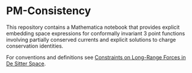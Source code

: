 # PM-Consistency

This repository contains a Mathematica notebook that provides explicit embedding space expressions for conformally invariant 3 point functions involving partially conserved currents and explicit solutions to charge conservation identities. 

For conventions and definitions see [Constraints on Long-Range Forces in De Sitter Space](https://arxiv.org/abs/2508.18353).
